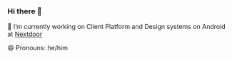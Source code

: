 ### Hi there 👋

🔭 I’m currently working on Client Platform and Design systems on Android at [Nextdoor](https://nextdoor.com/)

😄 Pronouns: he/him


<!--
**WhosNickDoglio/WhosNickDoglio** is a ✨ _special_ ✨ repository because its `README.md` (this file) appears on your GitHub profile.

Here are some ideas to get you started:


- 🌱 I’m currently learning ...
- 👯 I’m looking to collaborate on ...
- 🤔 I’m looking for help with ...
- 💬 Ask me about ...
- 📫 How to reach me: ...
🌱 I’m currently tickering with 
- ⚡ Fun fact: ...
-->
